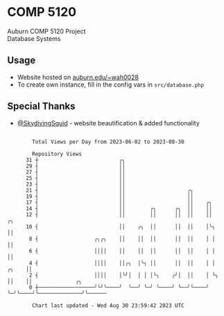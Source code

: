 # COMP 5120
Auburn COMP 5120 Project  
Database Systems

## Usage
- Website hosted on [auburn.edu/~wah0028](https://webhome.auburn.edu/~wah0028/)
- To create own instance, fill in the config vars in `src/database.php`

## Special Thanks
- [@SkydivingSquid](https://github.com/SkydivingSquid) - website beautification & added functionality

```

        Total Views per Day from 2023-06-02 to 2023-08-30

        Repository Views
      31 ┼                          ╭╮
      29 ┤                          ││
      27 ┤                          ││
      25 ┤                          ││
      23 ┤                          ││
      21 ┤                          ││                    ╭╮
      19 ┤                          ││                    ││
      17 ┤                          ││                    ││    ╭╮
      14 ┤                          ││        ╭╮      ╭╮  ││    ││
      12 ┤                          ││        ││      ││  ││    ││         ╭╮
      10 ┤                          ││    ╭╮  ││      ││  ││    │╰╮        ││
       8 ┤                  ╭╮╭╮    ││    ││  ││      ││  ││    │ │        ││
       6 ┤                  ││││    ││    ││  ││      ││  ││    │ │        ││
       4 ┤                  ││││    ││╭╮  │╰╮ ││      ││  ││    │ │  ╭╮    ││
       2 ┤                  ││││    │╰╯│  │ │ │╰╮    ╭╯│  ││    │ ╰╮ ││    ││              ╭╮
       0 ┼──────────────────╯╰╯╰────╯  ╰──╯ ╰─╯ ╰────╯ ╰──╯╰────╯  ╰─╯╰────╯╰──────────────╯╰──────

        Chart last updated - Wed Aug 30 23:59:42 2023 UTC
        
```
